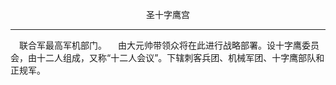 <p align="center">圣十字鹰宫</p>  

******

&emsp;联合军最高军机部门。     &emsp;由大元帅带领众将在此进行战略部署。设十字鹰委员会，由十二人组成，又称“十二人会议”。下辖刺客兵团、机械军团、十字鹰部队和正规军。